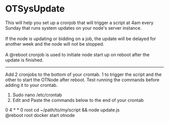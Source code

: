# OTSysUpdate
This will help you set up a cronjob that will trigger a script at 4am every Sunday that runs system updates on your node's server instance. <br><br>If the node is updating or bidding on a job, the update will be delayed for another week and the node will not be stopped. <br><br>A @reboot cronjob is used to initiate node start up on reboot after the update is finished. 

------------------------------------------------------------------------------------------------------------------------------------------------------------------

Add 2 cronjobs to the bottom of your crontab. 1 to trigger the script and the other to start the OTNode after reboot. Test running the commands before adding it to your crontab.
<ol>
<li>Sudo nano /etc/crontab</li>
<li>Edit and Paste the commands below to the end of your crontab</li>
</ol>

0 4 * * 0 root cd ~/path/to/my/script && node update.js<br>
@reboot root docker start otnode
